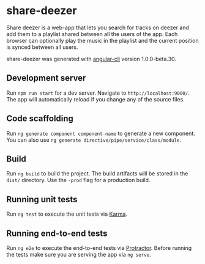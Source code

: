 # share-deezer

Share deezer is a web-app that lets you search for tracks on deezer and add them to a playlist shared between all the users of the app. Each browser can optionally play the music in the playlist and the current position is synced between all users.

share-deezer was generated with [angular-cli](https://github.com/angular/angular-cli) version 1.0.0-beta.30.

## Development server
Run `npm run start` for a dev server. Navigate to `http://localhost:9000/`. The app will automatically reload if you change any of the source files.

## Code scaffolding

Run `ng generate component component-name` to generate a new component. You can also use `ng generate directive/pipe/service/class/module`.

## Build

Run `ng build` to build the project. The build artifacts will be stored in the `dist/` directory. Use the `-prod` flag for a production build.

## Running unit tests

Run `ng test` to execute the unit tests via [Karma](https://karma-runner.github.io).

## Running end-to-end tests

Run `ng e2e` to execute the end-to-end tests via [Protractor](http://www.protractortest.org/).
Before running the tests make sure you are serving the app via `ng serve`.
